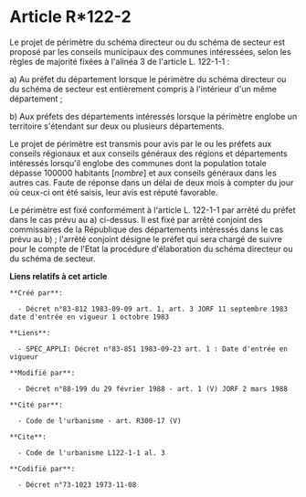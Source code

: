 # Article R*122-2

Le projet de périmètre du schéma directeur ou du schéma de secteur est proposé par les conseils municipaux des communes
intéressées, selon les règles de majorité fixées à l'alinéa 3 de l'article L. 122-1-1 :

a) Au préfet du département lorsque le périmètre du schéma directeur ou du schéma de secteur est entièrement compris à
l'intérieur d'un même département ;

b) Aux préfets des départements intéressés lorsque la périmètre englobe un territoire s'étendant sur deux ou plusieurs
départements.

Le projet de périmètre est transmis pour avis par le ou les préfets aux conseils régionaux et aux conseils généraux des
régions et départements intéressés lorsqu'il englobe des communes dont la population totale dépasse 100000 habitants
[*nombre*] et aux conseils généraux dans les autres cas. Faute de réponse dans un délai de deux mois à compter du jour où
ceux-ci ont été saisis, leur avis est réputé favorable.

Le périmètre est fixé conformément à l'article L. 122-1-1 par arrêté du préfet dans le cas prévu au a) ci-dessus. Il est fixé
par arrêté conjoint des commissaires de la République des départements intéressés dans le cas prévu au b) ; l'arrêté conjoint
désigne le préfet qui sera chargé de suivre pour le compte de l'Etat la procédure d'élaboration du schéma directeur ou du
schéma de secteur.

**Liens relatifs à cet article**

	**Créé par**:

	  - Décret n°83-812 1983-09-09 art. 1, art. 3 JORF 11 septembre 1983 date d'entrée en vigueur 1 octobre 1983

	**Liens**:

	  - SPEC_APPLI: Décret n°83-851 1983-09-23 art. 1 : Date d'entrée en vigueur

	**Modifié par**:

	  - Décret n°88-199 du 29 février 1988 - art. 1 (V) JORF 2 mars 1988

	**Cité par**:

	  - Code de l'urbanisme - art. R300-17 (V)

	**Cite**:

	  - Code de l'urbanisme L122-1-1 al. 3

	**Codifié par**:

	  - Décret n°73-1023 1973-11-08
